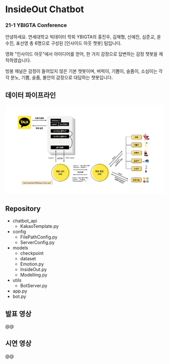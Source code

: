 # InsideOut Chatbot

### 21-1 YBIGTA Conference

안녕하세요. 연세대학교 빅데이터 학회 YBIGTA의 홍진우, 김채형, 신예진, 심준교, 윤수진, 표선영 총 6명으로 구성된 [인사이드 아웃 챗봇] 팀입니다.

영화 "인사이드 아웃"에서 아이디어를 얻어, 한 가지 감정으로 답변하는 감정 챗봇을 제작하였습니다.

빙봉 채널은 감정이 들어있지 않은 기본 챗봇이며, 버럭이, 기쁨이, 슬픔이, 소심이는 각각 분노, 기쁨, 슬픔, 불안의 감정으로 대답하는 챗봇입니다. 


## 데이터 파이프라인
![Structure](images/project_structure.png)


## Repository

- chatbot_api
    * KakaoTemplate.py
- config
    * FilePathConfig.py
    * ServerConfig.py
- models
    * checkpoint
    * dataset
    * Emotion.py
    * InsideOut.py
    * Modelling.py
- utils
    * BotServer.py
- app.py
- bot.py


## 발표 영상
@@

## 시연 영상
@@
